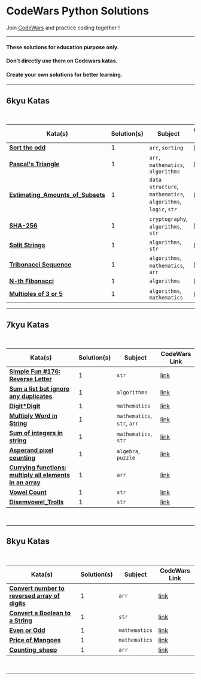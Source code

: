 # CodeWars Python Solutions

Join [CodeWars](https://www.codewars.com/) and practice coding together !

---

#### These solutions for education purpose only. 
#### Don't directly use them on Codewars katas. 
#### Create your own solutions for better learning.

---

## 6kyu Katas

<br>

| Kata(s) | Solution(s) | Subject | CodeWars Link |
|--|--|--|--|
| [**Sort the odd**](6kyuKatas/Sort_the_odd.py)  | 1 | `arr`, `sorting` | [link](https://www.codewars.com/kata/578aa45ee9fd15ff4600090d) |
| [**Pascal's Triangle**](6kyuKatas/Pascal_s_Triangle.py)  | 1 | `arr`, `mathematics`, `algorithms` | [link](https://www.codewars.com/kata/5226eb40316b56c8d500030f) |
| [**Estimating_Amounts_of_Subsets**](6kyuKatas/Estimating_Amounts_of_Subsets.py)  | 1 | `data structure`, `mathematics`, `algorithms`, `logic`, `str` | [link](https://www.codewars.com/kata/584703d76f6cf6ffc6000275) |
| [**SHA-256**](6kyuKatas/SHA-256.py)  | 1 | `cryptography`, `algorithms`, `str` | [link](https://www.codewars.com/kata/587fb57e12fc6eadf200009b) |
| [**Split Strings**](6kyuKatas/Split_Strings.py)  | 1 | `algorithms`, `str` | [link](https://www.codewars.com/kata/515de9ae9dcfc28eb6000001) |
| [**Tribonacci Sequence**](6kyuKatas/Tribonacci_Sequence.py)  | 1 | `algorithms`, `mathematics`, `arr` | [link](https://www.codewars.com/kata/556deca17c58da83c00002db) |
| [**N-th Fibonacci**](6kyuKatas/Nth_Fibonacci.py)  | 1 | `algorithms` | [link](https://www.codewars.com/kata/522551eee9abb932420004a0) |
| [**Multiples of 3 or 5**](6kyuKatas/Multiples_of_3_or_5.py)  | 1 | `algorithms`, `mathematics` | [link](https://www.codewars.com/kata/514b92a657cdc65150000006) |
---

## 7kyu Katas


<br>

| Kata(s) | Solution(s) | Subject | CodeWars Link |
|--|--|--|--|
| [**Simple Fun #176: Reverse Letter**](7kyuKatas/Reverse_Letter.py)  | 1 | `str` | [link](https://www.codewars.com/kata/58b8c94b7df3f116eb00005b) |
| [**Sum a list but ignore any duplicates**](7kyuKatas/Sum_a_list_but_ignore_any_duplicates.py)  | 1 | `algorithms` | [link](https://www.codewars.com/kata/5993fb6c4f5d9f770c0000f2) |
| [**Digit*Digit**](7kyuKatas/Digit_Digit.py)  | 1 | `mathematics` | [link](https://www.codewars.com/kata/546e2562b03326a88e000020) |
| [**Multiply Word in String**](7kyuKatas/Multiply_Word_in_String.py)  | 1 | `mathematics`, `str`, `arr` | [link](https://www.codewars.com/kata/546e2562b03326a88e000020) |
| [**Sum of integers in string**](7kyuKatas/Sum_of_integers_in_string.py)  | 1 | `mathematics`, `str` | [link](https://www.codewars.com/kata/598f76a44f613e0e0b000026) |
| [**Asperand pixel counting**](7kyuKatas/Asperand_pixel_counting.py)  | 1 | `algebra`, `puzzle` | [link](https://www.codewars.com/kata/63d54b5d05992e0046752389) |
| [**Currying functions: multiply all elements in an array**](7kyuKatas/Currying_functions_multiply_all_elements_in_an_array.py)  | 1 | `arr` | [link](https://www.codewars.com/kata/586909e4c66d18dd1800009b) |
| [**Vowel Count**](7kyuKatas/Vowel_Count.py)  | 1 | `str` | [link](https://www.codewars.com/kata/54ff3102c1bad923760001f3) |
| [**Disemvowel_Trolls**](7kyuKatas/Disemvowel_Trolls.py)  | 1 | `str` | [link](https://www.codewars.com/kata/52fba66badcd10859f00097e) |

<br>


---

## 8kyu Katas

<br>

| Kata(s) | Solution(s) | Subject | CodeWars Link |
|--|--|--|--|
| [**Convert number to reversed array of digits**](8kyuKatas/Convert_number_to_reversed_array_of_digits.py)  | 1 | `arr` | [link](https://www.codewars.com/kata/5583090cbe83f4fd8c000051) |
| [**Convert a Boolean to a String**](8kyuKatas/Convert_a_Boolean_to_a_String.py)  | 1 | `str` | [link](https://www.codewars.com/kata/551b4501ac0447318f0009cd) |
| [**Even or Odd**](8kyuKatas/Even_or_Odd.py)  | 1 | `mathematics` | [link](https://www.codewars.com/kata/53da3dbb4a5168369a0000fe) |
| [**Price of Mangoes**](8kyuKatas/Price_of_Mangoes.py)  | 1 | `mathematics` | [link](https://www.codewars.com/kata/57a77726bb9944d000000b06) |
| [**Counting_sheep**](8kyuKatas/Counting_sheep.py)  | 1 | `arr` | [link](https://www.codewars.com/kata/54edbc7200b811e956000556) |

<br>

---